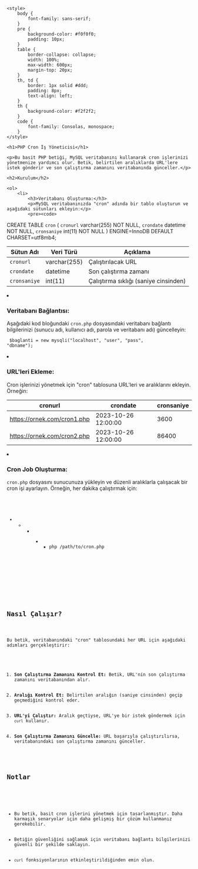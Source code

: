 
    <style>
        body {
            font-family: sans-serif;
        }
        pre {
            background-color: #f0f0f0;
            padding: 10px;
        }
        table {
            border-collapse: collapse;
            width: 100%;
            max-width: 600px;
            margin-top: 20px;
        }
        th, td {
            border: 1px solid #ddd;
            padding: 8px;
            text-align: left;
        }
        th {
            background-color: #f2f2f2;
        }
        code {
            font-family: Consolas, monospace;
        }
    </style>

    <h1>PHP Cron İş Yöneticisi</h1>

    <p>Bu basit PHP betiği, MySQL veritabanını kullanarak cron işlerinizi yönetmenize yardımcı olur. Betik, belirtilen aralıklarda URL'lere istek gönderir ve son çalıştırma zamanını veritabanında günceller.</p>

    <h2>Kurulum</h2>

    <ol>
        <li>
            <h3>Veritabanı Oluşturma:</h3>
            <p>MySQL veritabanınızda "cron" adında bir tablo oluşturun ve aşağıdaki sütunları ekleyin:</p>
            <pre><code>
CREATE TABLE `cron` (
    `cronurl` varchar(255) NOT NULL,
    `crondate` datetime NOT NULL,
    `cronsaniye` int(11) NOT NULL
) ENGINE=InnoDB DEFAULT CHARSET=utf8mb4;
            </code></pre>
            <table>
                <thead>
                    <tr>
                        <th>Sütun Adı</th>
                        <th>Veri Türü</th>
                        <th>Açıklama</th>
                    </tr>
                </thead>
                <tbody>
                    <tr>
                        <td><code>cronurl</code></td>
                        <td>varchar(255)</td>
                        <td>Çalıştırılacak URL</td>
                    </tr>
                    <tr>
                        <td><code>crondate</code></td>
                        <td>datetime</td>
                        <td>Son çalıştırma zamanı</td>
                    </tr>
                    <tr>
                        <td><code>cronsaniye</code></td>
                        <td>int(11)</td>
                        <td>Çalıştırma sıklığı (saniye cinsinden)</td>
                    </tr>
                </tbody>
            </table>
        </li>
        <li>
            <h3>Veritabanı Bağlantısı:</h3>
            <p>Aşağıdaki kod bloğundaki <code>cron.php</code> dosyasındaki veritabanı bağlantı bilgilerinizi (sunucu adı, kullanıcı adı, parola ve veritabanı adı) güncelleyin:</p>
            <pre><code>
$baglanti = new mysqli("localhost", "user", "pass", "dbname"); 
            </code></pre>
        </li>
        <li>
            <h3>URL'leri Ekleme:</h3>
            <p>Cron işlerinizi yönetmek için "cron" tablosuna URL'leri ve aralıklarını ekleyin. Örneğin:</p>
            <table>
                <thead>
                    <tr>
                        <th>cronurl</th>
                        <th>crondate</th>
                        <th>cronsaniye</th>
                    </tr>
                </thead>
                <tbody>
                    <tr>
                        <td>https://ornek.com/cron1.php</td>
                        <td>2023-10-26 12:00:00</td>
                        <td>3600</td>
                    </tr>
                    <tr>
                        <td>https://ornek.com/cron2.php</td>
                        <td>2023-10-26 12:00:00</td>
                        <td>86400</td>
                    </tr>
                </tbody>
            </table>
        </li>
        <li>
            <h3>Cron Job Oluşturma:</h3>
            <p><code>cron.php</code> dosyasını sunucunuza yükleyin ve düzenli aralıklarla çalışacak bir cron işi ayarlayın. Örneğin, her dakika çalıştırmak için:</p>
            <pre><code>
* * * * * php /path/to/cron.php
            </code></pre>
        </li>
    </ol>

    <h2>Nasıl Çalışır?</h2>

    <p>Bu betik, veritabanındaki "cron" tablosundaki her URL için aşağıdaki adımları gerçekleştirir:</p>
    <ol>
        <li><strong>Son Çalıştırma Zamanını Kontrol Et:</strong> Betik, URL'nin son çalıştırma zamanını veritabanından alır.</li>
        <li><strong>Aralığı Kontrol Et:</strong> Belirtilen aralığın (saniye cinsinden) geçip geçmediğini kontrol eder.</li>
        <li><strong>URL'yi Çalıştır:</strong> Aralık geçtiyse, URL'ye bir istek göndermek için <code>curl</code> kullanır.</li>
        <li><strong>Son Çalıştırma Zamanını Güncelle:</strong> URL başarıyla çalıştırılırsa, veritabanındaki son çalıştırma zamanını günceller.</li>
    </ol>

    <h2>Notlar</h2>

    <ul>
        <li>Bu betik, basit cron işlerini yönetmek için tasarlanmıştır. Daha karmaşık senaryolar için daha gelişmiş bir çözüm kullanmanız gerekebilir.</li>
        <li>Betiğin güvenliğini sağlamak için veritabanı bağlantı bilgilerinizi güvenli bir şekilde saklayın.</li>
        <li><code>curl</code> fonksiyonlarının etkinleştirildiğinden emin olun.</li>
    </ul>


